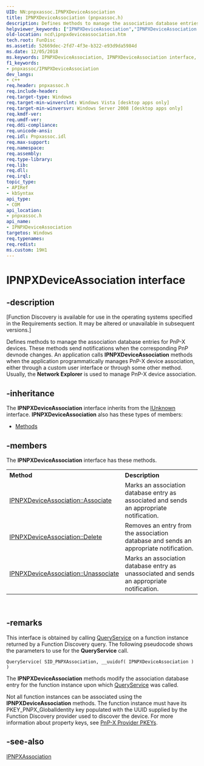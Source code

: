 ```yaml
---
UID: NN:pnpxassoc.IPNPXDeviceAssociation
title: IPNPXDeviceAssociation (pnpxassoc.h)
description: Defines methods to manage the association database entries for PnP-X devices. These methods send notifications when the corresponding PnP devnode changes.helpviewer_keywords: ["IPNPXDeviceAssociation","IPNPXDeviceAssociation interface","IPNPXDeviceAssociation interface","described","ncd.ipnpxdeviceassociation","pnpxassoc/IPNPXDeviceAssociation"]
old-location: ncd\ipnpxdeviceassociation.htm
tech.root: FunDisc
ms.assetid: 52669dec-2fd7-4f3e-b322-e93d9da5984d
ms.date: 12/05/2018
ms.keywords: IPNPXDeviceAssociation, IPNPXDeviceAssociation interface, IPNPXDeviceAssociation interface,described, ncd.ipnpxdeviceassociation, pnpxassoc/IPNPXDeviceAssociation
f1_keywords:
- pnpxassoc/IPNPXDeviceAssociation
dev_langs:
- c++
req.header: pnpxassoc.h
req.include-header: 
req.target-type: Windows
req.target-min-winverclnt: Windows Vista [desktop apps only]
req.target-min-winversvr: Windows Server 2008 [desktop apps only]
req.kmdf-ver: 
req.umdf-ver: 
req.ddi-compliance: 
req.unicode-ansi: 
req.idl: Pnpxassoc.idl
req.max-support: 
req.namespace: 
req.assembly: 
req.type-library: 
req.lib: 
req.dll: 
req.irql: 
topic_type:
- APIRef
- kbSyntax
api_type:
- COM
api_location:
- pnpxassoc.h
api_name:
- IPNPXDeviceAssociation
targetos: Windows
req.typenames: 
req.redist: 
ms.custom: 19H1
---
```


# IPNPXDeviceAssociation interface


## -description


<p class="CCE_Message">[Function Discovery is available for use in the operating systems specified in the Requirements section. It may be altered or unavailable in subsequent versions.]

Defines methods to manage the association database entries for  PnP-X devices. These methods send notifications when the corresponding PnP devnode changes. An application calls <b>IPNPXDeviceAssociation</b> methods when the application programmatically manages PnP-X device association, either through a custom user interface or through some other method. Usually, the <b>Network Explorer</b> is used to manage PnP-X device association.


## -inheritance

The <b xmlns:loc="http://microsoft.com/wdcml/l10n">IPNPXDeviceAssociation</b> interface inherits from the <a href="https://docs.microsoft.com/windows/desktop/api/unknwn/nn-unknwn-iunknown">IUnknown</a> interface. <b>IPNPXDeviceAssociation</b> also has these types of members:
<ul>
<li><a href="https://docs.microsoft.com/">Methods</a></li>
</ul>

## -members

The <b>IPNPXDeviceAssociation</b> interface has these methods.
<table class="members" id="memberListMethods">
<tr>
<th align="left" width="37%">Method</th>
<th align="left" width="63%">Description</th>
</tr>
<tr data="declared;">
<td align="left" width="37%">
<a href="https://docs.microsoft.com/windows/desktop/api/pnpxassoc/nf-pnpxassoc-ipnpxdeviceassociation-associate">IPNPXDeviceAssociation::Associate</a>
</td>
<td align="left" width="63%">
Marks an association database entry as associated and sends an appropriate notification.

</td>
</tr>
<tr data="declared;">
<td align="left" width="37%">
<a href="https://docs.microsoft.com/windows/desktop/api/pnpxassoc/nf-pnpxassoc-ipnpxdeviceassociation-delete">IPNPXDeviceAssociation::Delete</a>
</td>
<td align="left" width="63%">
Removes an entry from the association database and sends an appropriate notification. 

</td>
</tr>
<tr data="declared;">
<td align="left" width="37%">
<a href="https://docs.microsoft.com/windows/desktop/api/pnpxassoc/nf-pnpxassoc-ipnpxdeviceassociation-unassociate">IPNPXDeviceAssociation::Unassociate</a>
</td>
<td align="left" width="63%">
Marks an association database entry as unassociated and sends an appropriate notification.   

</td>
</tr>
</table> 


## -remarks



This interface is obtained by calling <a href="https://docs.microsoft.com/previous-versions/windows/desktop/legacy/aa364381(v=vs.85)">QueryService</a> on a function instance returned by a Function Discovery query. The following pseudocode shows the parameters to use for the  <b>QueryService</b> call.

<pre class="syntax" xml:space="preserve"><code>QueryService( SID_PNPXAssociation, __uuidof( IPNPXDeviceAssociation ) )</code></pre>
The <b>IPNPXDeviceAssociation</b> methods modify the association database entry for the function instance upon which <a href="https://docs.microsoft.com/previous-versions/windows/desktop/legacy/aa364381(v=vs.85)">QueryService</a>  was called.

Not all function instances can be associated using the <b>IPNPXDeviceAssociation</b> methods. The function instance must have its  PKEY_PNPX_GlobalIdentity key populated with the UUID supplied by the Function Discovery provider used to discover the device. For more information about property keys, see <a href="https://docs.microsoft.com/previous-versions/windows/desktop/fundisc/pnp-x-provider-pkeys">PnP-X Provider PKEYs</a>.




## -see-also




<a href="https://docs.microsoft.com/windows/desktop/api/pnpxassoc/nn-pnpxassoc-ipnpxassociation">IPNPXAssociation</a>
 

 

